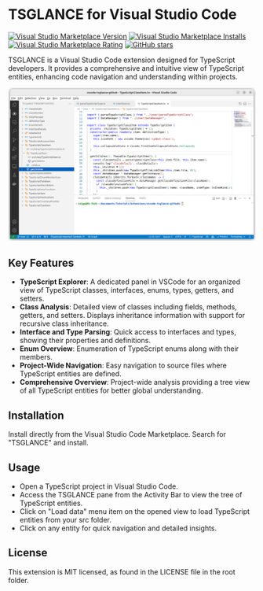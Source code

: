 # TSGLANCE for Visual Studio Code

[![Visual Studio Marketplace Version](https://img.shields.io/visual-studio-marketplace/v/ietxaniz.tsglance)](https://img.shields.io/visual-studio-marketplace/v/ietxaniz.tsglance)
[![Visual Studio Marketplace Installs](https://img.shields.io/visual-studio-marketplace/i/ietxaniz.tsglance)](https://img.shields.io/visual-studio-marketplace/i/ietxaniz.tsglance)
[![Visual Studio Marketplace Rating](https://img.shields.io/visual-studio-marketplace/r/ietxaniz.tsglance)](https://img.shields.io/visual-studio-marketplace/r/ietxaniz.tsglance)
[![GitHub stars](https://img.shields.io/github/stars/ietxaniz/vscode-tsglance)](https://github.com/ietxaniz/vscode-tsglance/stargazers)

TSGLANCE is a Visual Studio Code extension designed for TypeScript developers. It provides a comprehensive and intuitive view of TypeScript entities, enhancing code navigation and understanding within projects.

![TSGLANCE Screenshot](./media/screenshot.png)

## Key Features
- **TypeScript Explorer**: A dedicated panel in VSCode for an organized view of TypeScript classes, interfaces, enums, types, getters, and setters.
- **Class Analysis**: Detailed view of classes including fields, methods, getters, and setters. Displays inheritance information with support for recursive class inheritance.
- **Interface and Type Parsing**: Quick access to interfaces and types, showing their properties and definitions.
- **Enum Overview**: Enumeration of TypeScript enums along with their members.
- **Project-Wide Navigation**: Easy navigation to source files where TypeScript entities are defined.
- **Comprehensive Overview**: Project-wide analysis providing a tree view of all TypeScript entities for better global understanding.

## Installation
Install directly from the Visual Studio Code Marketplace. Search for "TSGLANCE" and install.

## Usage
- Open a TypeScript project in Visual Studio Code.
- Access the TSGLANCE pane from the Activity Bar to view the tree of TypeScript entities.
- Click on "Load data" menu item on the opened view to load TypeScript entities from your src folder.
- Click on any entity for quick navigation and detailed insights.

## License
This extension is MIT licensed, as found in the LICENSE file in the root folder.
